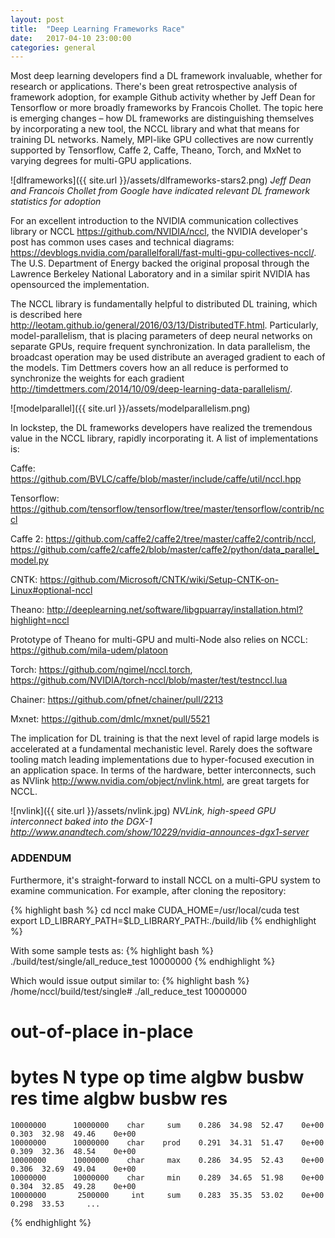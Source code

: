```yaml
---
layout: post
title:  "Deep Learning Frameworks Race"
date:   2017-04-10 23:00:00
categories: general
---
```


Most deep learning developers find a DL framework invaluable, whether for research or applications.  There's been great retrospective analysis of framework adoption, for example Github activity whether by Jeff Dean for Tensorflow or more broadly frameworks by Francois Chollet.  The topic here is emerging changes – how DL frameworks are distinguishing themselves by incorporating a new tool, the NCCL library and what that means for training DL networks.  Namely, MPI-like GPU collectives are now currently supported by Tensorflow, Caffe 2, Caffe, Theano, Torch, and MxNet to varying degrees for multi-GPU applications.

![dlframeworks]({{ site.url }}/assets/dlframeworks-stars2.png)
*Jeff Dean and Francois Chollet from Google have indicated relevant DL framework statistics for adoption*

For an excellent introduction to the NVIDIA communication collectives library or NCCL <https://github.com/NVIDIA/nccl>, the NVIDIA developer's post has common uses cases and technical diagrams: <https://devblogs.nvidia.com/parallelforall/fast-multi-gpu-collectives-nccl/>. The U.S. Department of Energy backed the original proposal through the Lawrence Berkeley National Laboratory and in a similar spirit NVIDIA has opensourced the implementation.

The NCCL library is fundamentally helpful to distributed DL training, which is described here <http://leotam.github.io/general/2016/03/13/DistributedTF.html>.  Particularly, model-parallelism, that is placing parameters of deep neural networks on separate GPUs, require frequent synchronization. In data parallelism, the broadcast operation may be used distribute an averaged gradient to each of the models.  Tim Dettmers covers how an all reduce is performed to synchronize the weights for each gradient <http://timdettmers.com/2014/10/09/deep-learning-data-parallelism/>. 

![modelparallel]({{ site.url }}/assets/modelparallelism.png)

In lockstep, the DL frameworks developers have realized the tremendous value in the NCCL library, rapidly incorporating it.  A list of implementations is:

Caffe: <https://github.com/BVLC/caffe/blob/master/include/caffe/util/nccl.hpp>

Tensorflow: <https://github.com/tensorflow/tensorflow/tree/master/tensorflow/contrib/nccl>

Caffe 2: <https://github.com/caffe2/caffe2/tree/master/caffe2/contrib/nccl>, <https://github.com/caffe2/caffe2/blob/master/caffe2/python/data_parallel_model.py>

CNTK: <https://github.com/Microsoft/CNTK/wiki/Setup-CNTK-on-Linux#optional-nccl>

Theano: <http://deeplearning.net/software/libgpuarray/installation.html?highlight=nccl>

Prototype of Theano for multi-GPU and multi-Node also relies on NCCL: <https://github.com/mila-udem/platoon> 

Torch: <https://github.com/ngimel/nccl.torch>, <https://github.com/NVIDIA/torch-nccl/blob/master/test/testnccl.lua>

Chainer: <https://github.com/pfnet/chainer/pull/2213>

Mxnet: <https://github.com/dmlc/mxnet/pull/5521>

The implication for DL training is that the next level of rapid large models is accelerated at a fundamental mechanistic level.  Rarely does the software tooling match leading implementations due to hyper-focused execution in an application space.  In terms of the hardware, better interconnects, such as NVlink <http://www.nvidia.com/object/nvlink.html>, are great targets for NCCL.

![nvlink]({{ site.url }}/assets/nvlink.jpg)
*NVLink, high-speed GPU interconnect baked into the DGX-1 <http://www.anandtech.com/show/10229/nvidia-announces-dgx1-server>*

### ADDENDUM
Furthermore, it's straight-forward to install NCCL on a multi-GPU system to examine communication. For example, after cloning the repository:

{% highlight bash %}
cd nccl
make CUDA_HOME=/usr/local/cuda test
export LD_LIBRARY_PATH=$LD_LIBRARY_PATH:./build/lib
{% endhighlight %}

With some sample tests as:
{% highlight bash %}
./build/test/single/all_reduce_test 10000000
{% endhighlight %}

Which would issue output similar to:
{% highlight bash %}
/home/nccl/build/test/single# ./all_reduce_test 10000000									
#                                                 out-of-place                    in-place				
#      bytes             N    type      op     time  algbw  busbw      res     time  algbw  busbw      res						
    10000000      10000000    char     sum    0.286  34.98  52.47    0e+00    0.303  32.98  49.46    0e+00						
    10000000      10000000    char    prod    0.291  34.31  51.47    0e+00    0.309  32.36  48.54    0e+00						
    10000000      10000000    char     max    0.286  34.95  52.43    0e+00    0.306  32.69  49.04    0e+00						
    10000000      10000000    char     min    0.289  34.65  51.98    0e+00    0.304  32.85  49.28    0e+00						
    10000000       2500000     int     sum    0.283  35.35  53.02    0e+00    0.298  33.53     ...						
{% endhighlight %}
